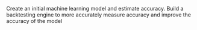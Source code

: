 Create an initial machine learning model and estimate accuracy. Build a backtesting engine to more accurately measure accuracy and
improve the accuracy of the model
